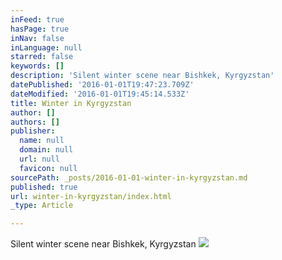 ```yaml
---
inFeed: true
hasPage: true
inNav: false
inLanguage: null
starred: false
keywords: []
description: 'Silent winter scene near Bishkek, Kyrgyzstan'
datePublished: '2016-01-01T19:47:23.709Z'
dateModified: '2016-01-01T19:45:14.533Z'
title: Winter in Kyrgyzstan
author: []
authors: []
publisher:
  name: null
  domain: null
  url: null
  favicon: null
sourcePath: _posts/2016-01-01-winter-in-kyrgyzstan.md
published: true
url: winter-in-kyrgyzstan/index.html
_type: Article

---
```

Silent winter scene near Bishkek, Kyrgyzstan
![](https://the-grid-user-content.s3-us-west-2.amazonaws.com/2edd6d7f-681c-4e28-a6af-0f7f3be73ba0.jpg)